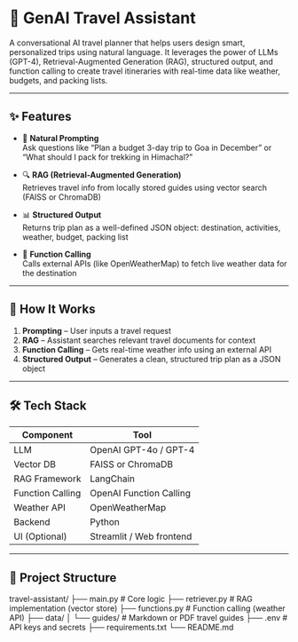 # 🧳 GenAI Travel Assistant

A conversational AI travel planner that helps users design smart, personalized trips using natural language. It leverages the power of LLMs (GPT-4), Retrieval-Augmented Generation (RAG), structured output, and function calling to create travel itineraries with real-time data like weather, budgets, and packing lists.

---

## ✨ Features

- 💬 **Natural Prompting**  
  Ask questions like “Plan a budget 3-day trip to Goa in December” or “What should I pack for trekking in Himachal?”

- 🔍 **RAG (Retrieval-Augmented Generation)**  
  Retrieves travel info from locally stored guides using vector search (FAISS or ChromaDB)

- 📊 **Structured Output**  
  Returns trip plan as a well-defined JSON object: destination, activities, weather, budget, packing list

- 🔧 **Function Calling**  
  Calls external APIs (like OpenWeatherMap) to fetch live weather data for the destination

---

## 🧠 How It Works

1. **Prompting** – User inputs a travel request
2. **RAG** – Assistant searches relevant travel documents for context
3. **Function Calling** – Gets real-time weather info using an external API
4. **Structured Output** – Generates a clean, structured trip plan as a JSON object

---

## 🛠️ Tech Stack

| Component        | Tool                     |
| ---------------- | ------------------------ |
| LLM              | OpenAI GPT-4o / GPT-4    |
| Vector DB        | FAISS or ChromaDB        |
| RAG Framework    | LangChain                |
| Function Calling | OpenAI Function Calling  |
| Weather API      | OpenWeatherMap           |
| Backend          | Python                   |
| UI (Optional)    | Streamlit / Web frontend |

---

## 📁 Project Structure

travel-assistant/
├── main.py # Core logic
├── retriever.py # RAG implementation (vector store)
├── functions.py # Function calling (weather API)
├── data/
│ └── guides/ # Markdown or PDF travel guides
├── .env # API keys and secrets
├── requirements.txt
└── README.md
